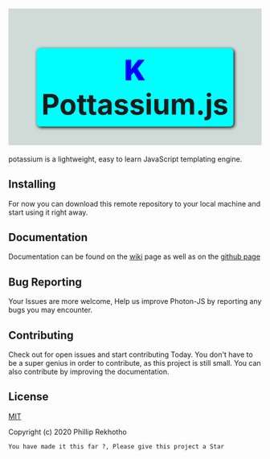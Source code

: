 # <div align="center"> <div style="background-color: rgb(206, 219, 215);display: flex;flex-wrap: wrap;justify-content: center;"><h1 style="box-shadow: 2px 2px 6px black;background-color: aqua; text-align: center;padding: 10px;border-radius: 7px;max-width: 800px;width: fit-content;"><span style="font-weight: bolder; color: blue;">K</span> <br> Pottassium.js</h1></div> </div>

potassium is a lightweight, easy to learn JavaScript templating engine.

## Installing 
For now you can download this remote repository to your local machine and start using it right away.
  
## Documentation
Documentation can be found on the [wiki](http://github.com/Phillip-Rek/potassium/wiki) page as well as on the [github page](http://Phillip-Rek.github.io/)

## Bug Reporting

Your Issues are more welcome, Help us improve Photon-JS by reporting any bugs you may encounter.

## Contributing

Check out for open issues and start contributing Today. You don't have to be a super genius in order to contribute, as this project is still small. You can also contribute by improving the documentation.

## License
[MIT](http://opensource.org/licenses/MIT)

Copyright (c) 2020 Phillip Rekhotho

```You have made it this far ?, Please give this project a Star```


